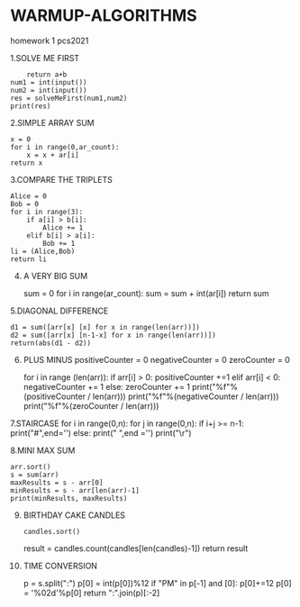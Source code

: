# WARMUP-ALGORITHMS
homework 1 pcs2021


1.SOLVE ME FIRST

        return a+b
    num1 = int(input())
    num2 = int(input())
    res = solveMeFirst(num1,num2)
    print(res)


2.SIMPLE ARRAY SUM

    x = 0
    for i in range(0,ar_count):
        x = x + ar[i]
    return x
    
    
3.COMPARE THE TRIPLETS


    Alice = 0
    Bob = 0
    for i in range(3):
        if a[i] > b[i]:
            Alice += 1
        elif b[i] > a[i]:
            Bob += 1
    li = (Alice,Bob)
    return li
    
4. A VERY BIG SUM

      sum = 0
      for i in range(ar_count):
          sum = sum + int(ar[i])
      return sum        
    
5.DIAGONAL DIFFERENCE

    d1 = sum([arr[x] [x] for x in range(len(arr))])
    d2 = sum([arr[x] [n-1-x] for x in range(len(arr))])
    return(abs(d1 - d2))
    
    
6. PLUS MINUS
    positiveCounter = 0
    negativeCounter = 0
    zeroCounter = 0
    
    for i in range (len(arr)):
        if arr[i] > 0:
            positiveCounter +=1
        elif arr[i] < 0:
            negativeCounter += 1
        else:
            zeroCounter += 1
    print("%f"%(positiveCounter / len(arr)))
    print("%f"%(negativeCounter / len(arr)))
    print("%f"%(zeroCounter / len(arr)))

7.STAIRCASE
      for i in range(0,n):
          for j in range(0,n):
              if i+j >= n-1:
                  print("#",end='')
              else:
                  print(" ",end ='')
          print("\r")
        
8.MINI MAX SUM

    arr.sort()
    s = sum(arr)
    maxResults = s - arr[0]
    minResults = s - arr[len(arr)-1]
    print(minResults, maxResults)
    
9. BIRTHDAY CAKE CANDLES

       candles.sort()
    result = candles.count(candles[len(candles)-1])
    return result

10. TIME CONVERSION

      p = s.split(":")
    p[0] = int(p[0])%12
    if "PM" in p[-1] and [0]:
        p[0]+=12
    p[0] = '%02d'%p[0]
    return ":".join(p)[:-2]
            
